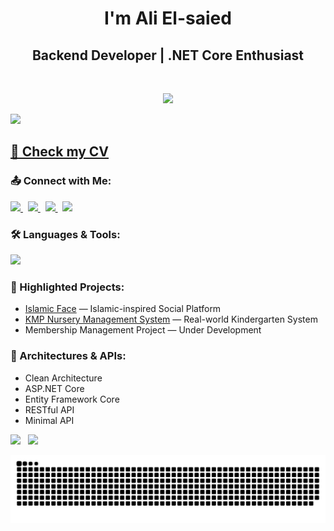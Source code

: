<h1 align="center">I'm Ali El-saied</h1>
<h2 align="center">Backend Developer | .NET Core Enthusiast</h2>
<br>

<p align="center">
  <a href="https://www.google.com.eg/search?q=Ali+El-saied"> <!-- Google Me -->
   <img src="https://readme-typing-svg.herokuapp.com/?lines=Backend%20Developer%20From%20Egypt;Building%20Islamic%20Face%20Project;Built%20Built%20Membership%20Management%20for%20Mijas%20TeamBuilt%20KMP%20Project;Currently%20Working%20on%20Löwen%20E-Commerce;Learning%20EF%20Core%20%7C%20Clean%20Architecture;Follow%20Me%20For%20Updates&font=Bold%20Code&center=true&color=30F050&pause=2000">
</a>

</p>

<p align="left">
  <img src="https://komarev.com/ghpvc/?username=AliBackSlash&style=flat&color=4010B0" height="43"/> <!-- Profile Views -->
</p>

## [📄 Check my CV](https://drive.google.com/file/d/1IvFphX4VS88vF1_JEElzb2XMqdlVNj8L/view?usp=sharing)

<h3 align="left">📤 Connect with Me:</h3>
<p align="left">
  <a href="mailto:ae1378032@gmail.com"> <!-- Gmail -->
    <img src="https://github.com/user-attachments/assets/1a97a051-cc24-4738-a7a2-3f53365a9e93" height="35"/>
  </a>&nbsp;
  <a href="https://linkedin.com/in/ali-elsaied-a48a50260"> <!-- LinkedIn Profile -->
    <img src="https://raw.githubusercontent.com/rahuldkjain/github-profile-readme-generator/master/src/images/icons/Social/linked-in-alt.svg" height="45"/>
  </a>&nbsp;
  <a href="https://youtube.com/@alielsaied"> <!-- YouTube -->
    <img src="https://raw.githubusercontent.com/rahuldkjain/github-profile-readme-generator/master/src/images/icons/Social/youtube.svg" height="45"/>
  </a>&nbsp;
  <a href="https://leetcode.com/ali_elsaied/"> <!-- LeetCode -->
    <img src="https://raw.githubusercontent.com/rahuldkjain/github-profile-readme-generator/master/src/images/icons/Social/leet-code.svg" height="45"/>
  </a>
</p>

<h3 align="left">🛠️ Languages & Tools:</h3>
<p align="left">
  <img src="https://go-skill-icons.vercel.app/api/icons?i=cpp,cs,dotnet,sqlserver,postgresql,git,html,css,js,swagger,postman,docker"/>
</p>

<h3 align="left">🚀 Highlighted Projects:</h3>
<ul>
  <li><a href="https://github.com/AliBackSlash/Islamic-Face">Islamic Face</a> — Islamic-inspired Social Platform</li>
  <li><a href="https://github.com/AliBackSlash/KMP-Kindergarten-Management-Program">KMP Nursery Management System</a> — Real-world Kindergarten System</li>
  <li>Membership Management Project — Under Development</li>
</ul>

<h3 align="left">📐 Architectures & APIs:</h3>
<ul>
  <li>Clean Architecture</li>
  <li>ASP.NET Core</li>
  <li>Entity Framework Core</li>
  <li>RESTful API</li>
  <li>Minimal API</li>
</ul>

<p align="left">
  <img src="https://github-readme-stats.vercel.app/api/top-langs?username=AliBackSlash&layout=compact&langs_count=6&theme=highcontrast" height="120"/> &nbsp; <!-- Most Used Languages -->
  <img src="https://streak-stats.demolab.com/?user=AliBackSlash&theme=highcontrast" height="120"/> <!-- GitHub Streak -->
</p>

<p align="left">
  <img src="https://raw.githubusercontent.com/platane/snk/output/github-contribution-grid-snake-dark.svg"> <!-- Snake -->
</p>
